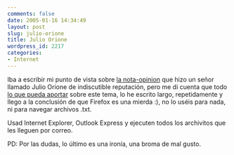 ```yaml
---
comments: false
date: 2005-01-16 14:34:49
layout: post
slug: julio-orione
title: Julio Orione
wordpress_id: 2217
categories:
- Internet
---
```


Iba a escribir mi punto de vista sobre [la nota-opinion](http://placebo.f2o.org/archivos/2005/01/14/julio_orione/) que hizo un señor llamado Julio Orione de indiscutible reputación, pero me di cuenta que todo [lo que pueda aportar](http://www.francog.com.ar/wp_archivos/2005/01/julio-orione-prefiere-internet-explorer.php) sobre este tema, lo he escrito largo, repetidamente y llego a la conclusión de que Firefox es una mierda :), no lo uséis para nada, ni para navegar archivos .txt.





Usad Internet Explorer, Outlook Express y ejecuten todos los archivitos que les lleguen por correo.





PD: Por las dudas, lo último es una ironía, una broma de mal gusto.




 
